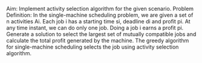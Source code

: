 Aim: Implement activity selection algorithm for the given scenario.
Problem Definition: In the single-machine scheduling problem, we are given a set of n activities Ai. Each job i
has a starting time si, deadline di and profit pi. At any time instant, we can do only one job. Doing a job i earns a profit pi. Generate a solution to select the largest set of mutually compatible jobs and calculate the total profit generated by the machine. The greedy algorithm for single-machine scheduling selects the job using activity selection algorithm.